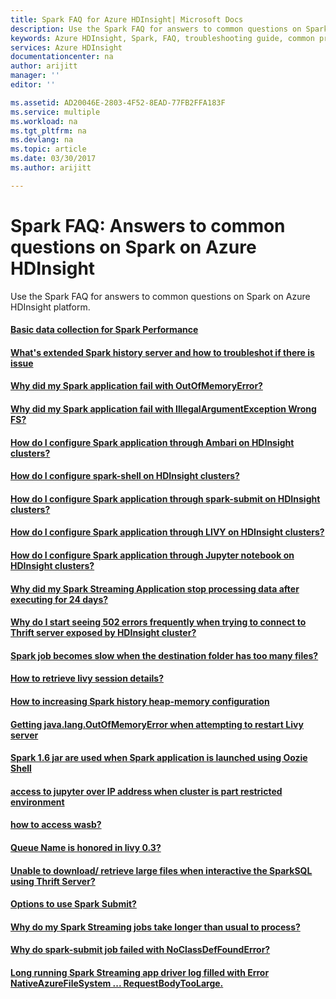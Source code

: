 ```yaml
---
title: Spark FAQ for Azure HDInsight| Microsoft Docs
description: Use the Spark FAQ for answers to common questions on Spark on Azure HDInsight platform.
keywords: Azure HDInsight, Spark, FAQ, troubleshooting guide, common problems
services: Azure HDInsight
documentationcenter: na
author: arijitt
manager: ''
editor: ''

ms.assetid: AD20046E-2803-4F52-8EAD-77FB2FFA183F
ms.service: multiple
ms.workload: na
ms.tgt_pltfrm: na
ms.devlang: na
ms.topic: article
ms.date: 03/30/2017
ms.author: arijitt

---
```


# Spark FAQ: Answers to common questions on Spark on Azure HDInsight
Use the Spark FAQ for answers to common questions on Spark on Azure HDInsight platform.
#### [Basic data collection for Spark Performance](data-collection-application-performance.md)
#### [What's extended Spark history server and how to troubleshot if there is issue](Debugging-extended-Spark-History-Server.md)
#### [Why did my Spark application fail with OutOfMemoryError?](spark-application-failure-with-outofmemoryerror.md)
#### [Why did my Spark application fail with IllegalArgumentException Wrong FS?](spark-application-fails-IllegalArgumentException.md)
#### [How do I configure Spark application through Ambari on HDInsight clusters?](spark-application-configuration-through-ambari.md) 
#### [How do I configure spark-shell on HDInsight clusters?](spark-shell-configuration.md)
#### [How do I configure Spark application through spark-submit on HDInsight clusters?](spark-application-configuration-through-spark-submit.md)
#### [How do I configure Spark application through LIVY on HDInsight clusters?](spark-application-configuration-through-livy.md)
#### [How do I configure Spark application through Jupyter notebook on HDInsight clusters?](spark-application-configuration-through-jupyter.md)
#### [Why did my Spark Streaming Application stop processing data after executing for 24 days?](spark-stream-session-configuration.md)
#### [Why do I start seeing 502 errors frequently when trying to connect to Thrift server exposed by HDInsight cluster?](spark-thriftserver-errors.md)
#### [Spark job becomes slow when the destination folder has too many files?](spark-job-slowness-when-destination-folder-has-too-many-files.md)
#### [How to retrieve livy session details?](debug-jupyter-livy-spark.md)
#### [How to increasing Spark history heap-memory configuration](spark-history-heap-memory-configuration.md)
#### [Getting java.lang.OutOfMemoryError when attempting to restart Livy server](spark-livy-nativethread-exhaustion.md)
#### [Spark 1.6 jar are used when Spark application is launched using Oozie Shell](spark-oozie-shell-action-launch-error.md)
#### [access to jupyter over IP address when cluster is part restricted environment](jupyter-allow-allip.md)
#### [how to access wasb?](howto-wasb.md)
#### [Queue Name is honored in livy 0.3?](livy-3.0-unable-to-set-yarnqueue.md)
#### [Unable to download/ retrieve large files when interactive the SparkSQL using Thrift Server?](thirftserver-kyroserialization-exception.md)
#### [Options to use Spark Submit?](spark-submit-chronicles.md)
#### [Why do my Spark Streaming jobs take longer than usual to process?](spark-stream-job-processing-delay.md)
#### [Why do spark-submit job failed with NoClassDefFoundError?](spark-submit-job-failure-noclassdeffounderror.md)
#### [Long running Spark Streaming app driver log filled with Error NativeAzureFileSystem ... RequestBodyTooLarge.](spark-stream-driver-logs-error-requestbodytoolarge.md)
